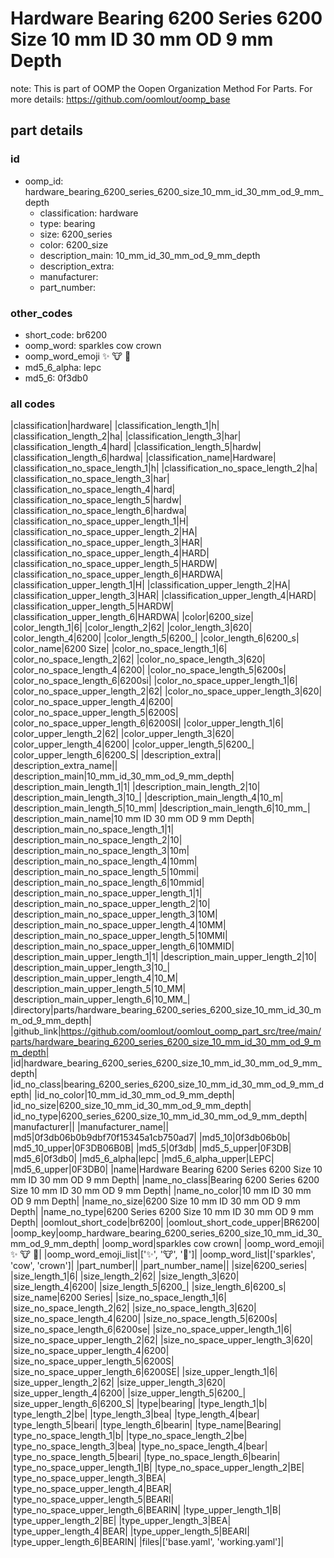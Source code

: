# Hardware Bearing 6200 Series 6200 Size 10 mm ID 30 mm OD 9 mm Depth  

note: This is part of OOMP the Oopen Organization Method For Parts. For more details: https://github.com/oomlout/oomp_base

##  part details





### id
* oomp_id: hardware_bearing_6200_series_6200_size_10_mm_id_30_mm_od_9_mm_depth
  * classification: hardware
  * type: bearing
  * size: 6200_series
  * color: 6200_size
  * description_main: 10_mm_id_30_mm_od_9_mm_depth
  * description_extra: 
  * manufacturer: 
  * part_number: 

### other_codes
* short_code: br6200
* oomp_word: sparkles cow crown
* oomp_word_emoji :sparkles: :cow: :crown:
* md5_6_alpha: lepc
* md5_6: 0f3db0

### all codes 
|classification|hardware|
|classification_length_1|h|
|classification_length_2|ha|
|classification_length_3|har|
|classification_length_4|hard|
|classification_length_5|hardw|
|classification_length_6|hardwa|
|classification_name|Hardware|
|classification_no_space_length_1|h|
|classification_no_space_length_2|ha|
|classification_no_space_length_3|har|
|classification_no_space_length_4|hard|
|classification_no_space_length_5|hardw|
|classification_no_space_length_6|hardwa|
|classification_no_space_upper_length_1|H|
|classification_no_space_upper_length_2|HA|
|classification_no_space_upper_length_3|HAR|
|classification_no_space_upper_length_4|HARD|
|classification_no_space_upper_length_5|HARDW|
|classification_no_space_upper_length_6|HARDWA|
|classification_upper_length_1|H|
|classification_upper_length_2|HA|
|classification_upper_length_3|HAR|
|classification_upper_length_4|HARD|
|classification_upper_length_5|HARDW|
|classification_upper_length_6|HARDWA|
|color|6200_size|
|color_length_1|6|
|color_length_2|62|
|color_length_3|620|
|color_length_4|6200|
|color_length_5|6200_|
|color_length_6|6200_s|
|color_name|6200 Size|
|color_no_space_length_1|6|
|color_no_space_length_2|62|
|color_no_space_length_3|620|
|color_no_space_length_4|6200|
|color_no_space_length_5|6200s|
|color_no_space_length_6|6200si|
|color_no_space_upper_length_1|6|
|color_no_space_upper_length_2|62|
|color_no_space_upper_length_3|620|
|color_no_space_upper_length_4|6200|
|color_no_space_upper_length_5|6200S|
|color_no_space_upper_length_6|6200SI|
|color_upper_length_1|6|
|color_upper_length_2|62|
|color_upper_length_3|620|
|color_upper_length_4|6200|
|color_upper_length_5|6200_|
|color_upper_length_6|6200_S|
|description_extra||
|description_extra_name||
|description_main|10_mm_id_30_mm_od_9_mm_depth|
|description_main_length_1|1|
|description_main_length_2|10|
|description_main_length_3|10_|
|description_main_length_4|10_m|
|description_main_length_5|10_mm|
|description_main_length_6|10_mm_|
|description_main_name|10 mm ID 30 mm OD 9 mm Depth|
|description_main_no_space_length_1|1|
|description_main_no_space_length_2|10|
|description_main_no_space_length_3|10m|
|description_main_no_space_length_4|10mm|
|description_main_no_space_length_5|10mmi|
|description_main_no_space_length_6|10mmid|
|description_main_no_space_upper_length_1|1|
|description_main_no_space_upper_length_2|10|
|description_main_no_space_upper_length_3|10M|
|description_main_no_space_upper_length_4|10MM|
|description_main_no_space_upper_length_5|10MMI|
|description_main_no_space_upper_length_6|10MMID|
|description_main_upper_length_1|1|
|description_main_upper_length_2|10|
|description_main_upper_length_3|10_|
|description_main_upper_length_4|10_M|
|description_main_upper_length_5|10_MM|
|description_main_upper_length_6|10_MM_|
|directory|parts/hardware_bearing_6200_series_6200_size_10_mm_id_30_mm_od_9_mm_depth|
|github_link|https://github.com/oomlout/oomlout_oomp_part_src/tree/main/parts/hardware_bearing_6200_series_6200_size_10_mm_id_30_mm_od_9_mm_depth|
|id|hardware_bearing_6200_series_6200_size_10_mm_id_30_mm_od_9_mm_depth|
|id_no_class|bearing_6200_series_6200_size_10_mm_id_30_mm_od_9_mm_depth|
|id_no_color|10_mm_id_30_mm_od_9_mm_depth|
|id_no_size|6200_size_10_mm_id_30_mm_od_9_mm_depth|
|id_no_type|6200_series_6200_size_10_mm_id_30_mm_od_9_mm_depth|
|manufacturer||
|manufacturer_name||
|md5|0f3db06b0b9dbf70f15345a1cb750ad7|
|md5_10|0f3db06b0b|
|md5_10_upper|0F3DB06B0B|
|md5_5|0f3db|
|md5_5_upper|0F3DB|
|md5_6|0f3db0|
|md5_6_alpha|lepc|
|md5_6_alpha_upper|LEPC|
|md5_6_upper|0F3DB0|
|name|Hardware Bearing 6200 Series 6200 Size 10 mm ID 30 mm OD 9 mm Depth|
|name_no_class|Bearing 6200 Series 6200 Size 10 mm ID 30 mm OD 9 mm Depth|
|name_no_color|10 mm ID 30 mm OD 9 mm Depth|
|name_no_size|6200 Size 10 mm ID 30 mm OD 9 mm Depth|
|name_no_type|6200 Series 6200 Size 10 mm ID 30 mm OD 9 mm Depth|
|oomlout_short_code|br6200|
|oomlout_short_code_upper|BR6200|
|oomp_key|oomp_hardware_bearing_6200_series_6200_size_10_mm_id_30_mm_od_9_mm_depth|
|oomp_word|sparkles cow crown|
|oomp_word_emoji|:sparkles: :cow: :crown:|
|oomp_word_emoji_list|[':sparkles:', ':cow:', ':crown:']|
|oomp_word_list|['sparkles', 'cow', 'crown']|
|part_number||
|part_number_name||
|size|6200_series|
|size_length_1|6|
|size_length_2|62|
|size_length_3|620|
|size_length_4|6200|
|size_length_5|6200_|
|size_length_6|6200_s|
|size_name|6200 Series|
|size_no_space_length_1|6|
|size_no_space_length_2|62|
|size_no_space_length_3|620|
|size_no_space_length_4|6200|
|size_no_space_length_5|6200s|
|size_no_space_length_6|6200se|
|size_no_space_upper_length_1|6|
|size_no_space_upper_length_2|62|
|size_no_space_upper_length_3|620|
|size_no_space_upper_length_4|6200|
|size_no_space_upper_length_5|6200S|
|size_no_space_upper_length_6|6200SE|
|size_upper_length_1|6|
|size_upper_length_2|62|
|size_upper_length_3|620|
|size_upper_length_4|6200|
|size_upper_length_5|6200_|
|size_upper_length_6|6200_S|
|type|bearing|
|type_length_1|b|
|type_length_2|be|
|type_length_3|bea|
|type_length_4|bear|
|type_length_5|beari|
|type_length_6|bearin|
|type_name|Bearing|
|type_no_space_length_1|b|
|type_no_space_length_2|be|
|type_no_space_length_3|bea|
|type_no_space_length_4|bear|
|type_no_space_length_5|beari|
|type_no_space_length_6|bearin|
|type_no_space_upper_length_1|B|
|type_no_space_upper_length_2|BE|
|type_no_space_upper_length_3|BEA|
|type_no_space_upper_length_4|BEAR|
|type_no_space_upper_length_5|BEARI|
|type_no_space_upper_length_6|BEARIN|
|type_upper_length_1|B|
|type_upper_length_2|BE|
|type_upper_length_3|BEA|
|type_upper_length_4|BEAR|
|type_upper_length_5|BEARI|
|type_upper_length_6|BEARIN|
|files|['base.yaml', 'working.yaml']|

